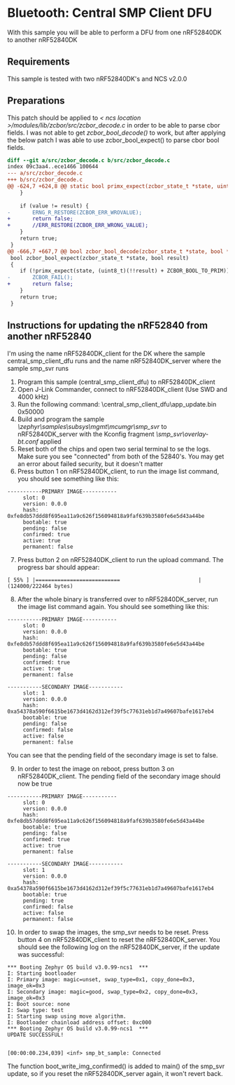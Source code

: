 # Bluetooth: Central SMP Client DFU
With this sample you will be able to perform a DFU from one nRF52840DK to another nRF52840DK

## Requirements
This sample is tested with two nRF52840DK's and NCS v2.0.0

## Preparations

This patch should be applied to _< ncs location >/modules/lib/zcbor/src/zcbor_decode.c_ in order to be able to parse cbor fields. I was not able to get _zcbor_bool_decode()_ to work, but after applying the below patch I was able to use zcbor_bool_expect() to parse cbor bool fields.
```diff
diff --git a/src/zcbor_decode.c b/src/zcbor_decode.c
index 09c3aa4..ece1466 100644
--- a/src/zcbor_decode.c
+++ b/src/zcbor_decode.c
@@ -624,7 +624,8 @@ static bool primx_expect(zcbor_state_t *state, uint8_t result)
 	}
 
 	if (value != result) {
-		ERNG_R_RESTORE(ZCBOR_ERR_WROVALUE);
+		return false;
+		//ERR_RESTORE(ZCBOR_ERR_WRONG_VALUE);
 	}
 	return true;
 }
@@ -666,7 +667,7 @@ bool zcbor_bool_decode(zcbor_state_t *state, bool *result)
 bool zcbor_bool_expect(zcbor_state_t *state, bool result)
 {
 	if (!primx_expect(state, (uint8_t)(!!result) + ZCBOR_BOOL_TO_PRIM)) {
-		ZCBOR_FAIL();
+		return false;
 	}
 	return true;
 }

 ```
 
 ## Instructions for updating the nRF52840 from another nRF52840
 
 I'm using the name nRF52840DK_client for the DK where the sample central_smp_client_dfu runs and the name nRF52840DK_server where the sample smp_svr runs
 
 1. Program this sample (central_smp_client_dfu) to nRF52840DK_client
 2. Open J-Link Commander, connect to nRF52840DK_client (Use SWD and 4000 kHz)
 3. Run the following command: <location where this sample is placed>\central_smp_client_dfu\app_update.bin 0x50000
 4. Build and program the sample _\zephyr\samples\subsys\mgmt\mcumgr\smp_svr_ to nRF52840DK_server with the Kconfig fragment _\smp_svr\overlay-bt.conf_ applied
 5. Reset both of the chips and open two serial terminal to se the logs. Make sure you see "connected" from both of the 52840's. You may get an error about failed security, but it doesn't matter
 6. Press button 1 on nRF52840DK_client, to run the image list command, you should see something like this:
  
 ```
-----------PRIMARY IMAGE-----------
      slot: 0
      version: 0.0.0
      hash: 0xfe8db57ddd8f695ea11a9c626f156094818a9faf639b3580fe6e5d43a44be
      bootable: true
      pending: false
      confirmed: true
      active: true
      permanent: false
```
7. Press button 2 on nRF52840DK_client to run the upload command. The progress bar should appear:
 ```
[ 55% ] |===========================                         | (124000/222464 bytes)
```
8. After the whole binary is transferred over to nRF52840DK_server, run the image list command again. You should see something like this:

 ```
-----------PRIMARY IMAGE-----------
      slot: 0
      version: 0.0.0
      hash: 0xfe8db57ddd8f695ea11a9c626f156094818a9faf639b3580fe6e5d43a44be
      bootable: true
      pending: false
      confirmed: true
      active: true
      permanent: false

-----------SECONDARY IMAGE-----------
      slot: 1
      version: 0.0.0
      hash: 0xa54378a590f6615be1673d4162d312ef39f5c77631eb1d7a49607bafe1617eb4
      bootable: true
      pending: false
      confirmed: false
      active: false
      permanent: false
```
You can see that the pending field of the secondary image is set to false. 

9. In order to test the image on reboot, press button 3 on nRF52840DK_client. The pending field of the secondary image should now be true
  
 ```
-----------PRIMARY IMAGE-----------
      slot: 0
      version: 0.0.0
      hash: 0xfe8db57ddd8f695ea11a9c626f156094818a9faf639b3580fe6e5d43a44be
      bootable: true
      pending: false
      confirmed: true
      active: true
      permanent: false

-----------SECONDARY IMAGE-----------
      slot: 1
      version: 0.0.0
      hash: 0xa54378a590f6615be1673d4162d312ef39f5c77631eb1d7a49607bafe1617eb4
      bootable: true
      pending: true
      confirmed: false
      active: false
      permanent: false
```
10. In order to swap the images, the smp_svr needs to be reset. Press button 4 on nRF52840DK_client to reset the nRF52840DK_server. You should see the following log on the nRF52840DK_server, if the update was successful:

```
*** Booting Zephyr OS build v3.0.99-ncs1  ***
I: Starting bootloader
I: Primary image: magic=unset, swap_type=0x1, copy_done=0x3, image_ok=0x3
I: Secondary image: magic=good, swap_type=0x2, copy_done=0x3, image_ok=0x3
I: Boot source: none
I: Swap type: test
I: Starting swap using move algorithm.
I: Bootloader chainload address offset: 0xc000
*** Booting Zephyr OS build v3.0.99-ncs1  ***
UPDATE SUCCESSFUL!


[00:00:00.234,039] <inf> smp_bt_sample: Connected
```
  
The function boot_write_img_confirmed() is added to main() of the smp_svr update, so if you reset the nRF52840DK_server again, it won't revert back.
